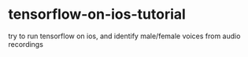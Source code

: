 # tensorflow-on-ios-tutorial
try to run tensorflow on ios, and identify male/female voices from audio recordings
